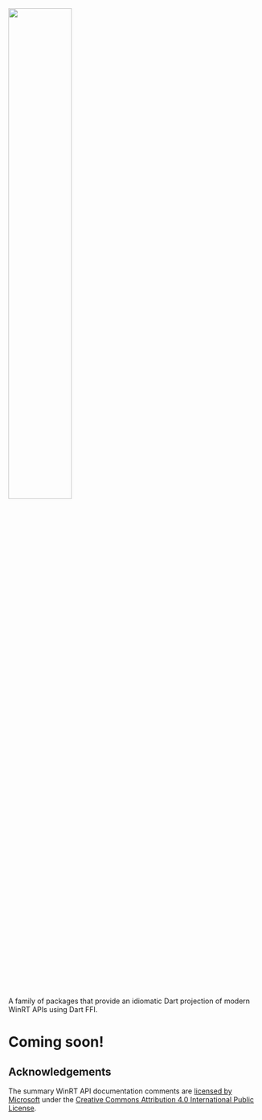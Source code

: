 <img src="https://user-images.githubusercontent.com/2319867/235838660-a82bfdce-aa55-461d-b418-19bd5185b6af.png" width="50%" height="50%">

A family of packages that provide an idiomatic Dart projection of modern WinRT
APIs using Dart FFI.

# Coming soon!

## Acknowledgements

The summary WinRT API documentation comments are [licensed by Microsoft][] under
the [Creative Commons Attribution 4.0 International Public License][license].

[licensed by Microsoft]: https://github.com/MicrosoftDocs/winrt-api/#legal-notices
[license]: https://github.com/MicrosoftDocs/winrt-api/blob/89e9254fd8b53a648937dbb4324d7f7d6f8d1314/LICENSE
